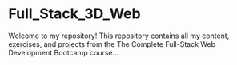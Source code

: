 # Full_Stack_3D_Web
Welcome to my repository! This repository contains all my content, exercises, and projects from the The Complete Full-Stack Web Development Bootcamp course...
